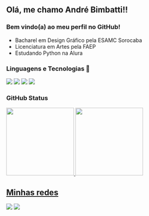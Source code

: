 ## Olá, me chamo André Bimbatti!!
### Bem vindo(a) ao meu perfil no GitHub!

* Bacharel em Design Gráfico pela ESAMC Sorocaba
* Licenciatura em Artes pela FAEP
* Estudando Python na Alura

### Linguagens e Tecnologias 📡
<img src="https://img.shields.io/badge/Python-FFD43B?style=for-the-badge&logo=python&logoColor=blue"> <img src="https://img.shields.io/badge/MySQL-005C84?style=for-the-badge&logo=mysql&logoColor=white">  <img src="https://img.shields.io/badge/JavaScript-323330?style=for-the-badge&logo=javascript&logoColor=F7DF1E"> <img src="https://img.shields.io/badge/HTML5-E34F26?style=for-the-badge&logo=html5&logoColor=white"> 


### GitHub Status

<div>
<a href="https://github.com/seu-usuário-aqui">
<img loading="lazy" height="180em" src="https://github-readme-stats.vercel.app/api/top-langs/?username=andrebimbatti&layout=compact&langs_count=7&theme=dark"/>
<img loading="lazy" height="180em" src="https://github-readme-stats.vercel.app/api?username=andrebimbatti&show_icons=true&include_all_commits=true&count_private=true&theme=dark"/>
</div>

## Minhas redes

[<img src="https://img.shields.io/badge/LinkedIn-0077B5?style=for-the-badge&logo=linkedin&logoColor=white">](https://www.linkedin.com/in/andrebimbatti/) [<img src="https://img.shields.io/badge/Instagram-E4405F?style=for-the-badge&logo=instagram&logoColor=white">](https://www.instagram.com/andrebimbatti)


<!--
**andrebimbatti/andrebimbatti** is a ✨ _special_ ✨ repository because its `README.md` (this file) appears on your GitHub profile.

Here are some ideas to get you started:

- 🔭 I’m currently working on ...
- 🌱 I’m currently learning ...
- 👯 I’m looking to collaborate on ...
- 🤔 I’m looking for help with ...
- 💬 Ask me about ...
- 📫 How to reach me: ...
- 😄 Pronouns: ...
- ⚡ Fun fact: ...
-->
